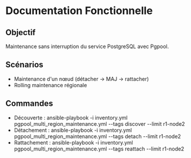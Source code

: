 # Documentation Fonctionnelle
## Objectif
Maintenance sans interruption du service PostgreSQL avec Pgpool.

## Scénarios
- Maintenance d'un nœud (détacher → MAJ → rattacher)
- Rolling maintenance régionale

## Commandes
- Découverte : ansible-playbook -i inventory.yml pgpool_multi_region_maintenance.yml --tags discover --limit r1-node2
- Détachement : ansible-playbook -i inventory.yml pgpool_multi_region_maintenance.yml --tags detach --limit r1-node2
- Rattachement : ansible-playbook -i inventory.yml pgpool_multi_region_maintenance.yml --tags reattach --limit r1-node2
